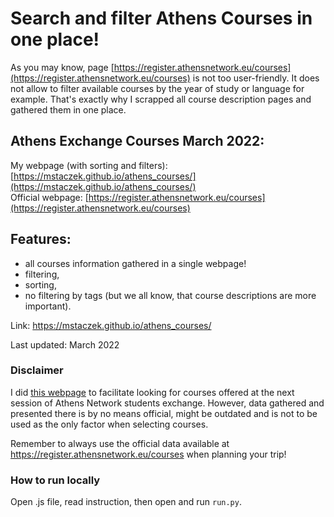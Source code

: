 # Search and filter Athens Courses in one place!

As you may know, page [https://register.athensnetwork.eu/courses](https://register.athensnetwork.eu/courses) is not too user-friendly. It does not allow to filter available courses by the year of study or language for example. That's exactly why I scrapped all course description pages and gathered them in one place.

## Athens Exchange Courses March 2022:   
My webpage (with sorting and filters): [https://mstaczek.github.io/athens_courses/](https://mstaczek.github.io/athens_courses/)  
Official webpage: [https://register.athensnetwork.eu/courses](https://register.athensnetwork.eu/courses)

## Features:  
- all courses information gathered in a single webpage!
- filtering,
- sorting,
- no filtering by tags (but we all know, that course descriptions are more important).

Link: https://mstaczek.github.io/athens_courses/

Last updated: March 2022

### Disclaimer

I did [this webpage](https://mstaczek.github.io/athens_courses/) to facilitate looking for courses offered at the next session of Athens Network students exchange. However, data gathered and presented there is by no means official, might be outdated and is not to be used as the only factor when selecting courses. 

Remember to always use the official data available at https://register.athensnetwork.eu/courses when planning your trip!




### How to run locally

Open .js file, read instruction, then open and run `run.py`.

